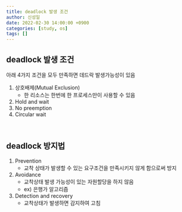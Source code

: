 ```yaml
---
title: deadlock 발생 조건
author: 신성일
date: 2022-02-30 14:00:00 +0900
categories: [study, os]
tags: []
---
```


## **deadlock 발생 조건**

아래 4가지 조건을 모두 만족하면 데드락 발생가능성이 있음

1. 상호배제(Mutual Exclusion)
   - 한 리소스는 한번에 한 프로세스만이 사용할 수 있음
2. Hold and wait
3. No preemption
4. Circular wait

<br/>

## deadlock 방지법

1. Prevention
   - 교착 상태가 발생할 수 있는 요구조건을 만족시키지 않게 함으로써 방지
2. Avoidance
   - 교착상태 발생 가능성이 있는 자원할당을 하지 않음
   - ex) 은행가 알고리즘
3. Detection and recovery
   - 교착상태가 발생하면 감지하여 고침
